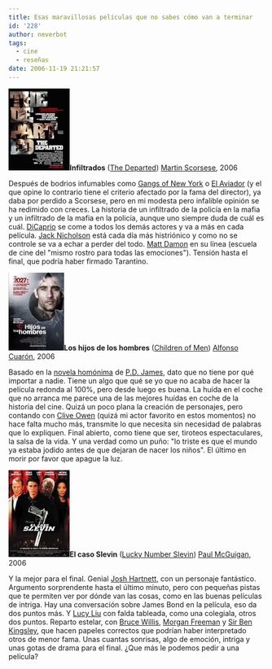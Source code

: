 ```yaml
---
title: Esas maravillosas películas que no sabes cómo van a terminar
id: '228'
author: neverbot
tags:
  - cine
  - reseñas
date: 2006-11-19 21:21:57
---
```


![Infiltrados (cartel original)](./esas-maravillosas-peliculas-que-no-sabes-como-van-a-terminar/TheDeparted.jpg "Infiltrados (cartel original)")**Infiltrados** ([The Departed](http://www.imdb.com/title/tt0407887/)) [Martin Scorsese](http://www.imdb.com/name/nm0000217/), 2006

Después de bodrios infumables como [Gangs of New York](http://www.imdb.com/title/tt0217505/) o [El Aviador](http://www.imdb.com/title/tt0338751/) (y el que opine lo contrario tiene el criterio afectado por la fama del director), ya daba por perdido a Scorsese, pero en mi modesta pero infalible opinión se ha redimido con creces. La historia de un infiltrado de la policía en la mafia y un infiltrado de la mafia en la policía, aunque uno siempre duda de cuál es cuál. [DiCaprio](http://www.imdb.com/name/nm0000138/) se come a todos los demás actores y va a más en cada película. [Jack Nicholson](http://www.imdb.com/name/nm0000197/) está cada día más histriónico y como no se controle se va a echar a perder del todo. [Matt Damon](http://www.imdb.com/name/nm0000354/) en su línea (escuela de cine del "mismo rostro para todas las emociones"). Tensión hasta el final, que podría haber firmado Tarantino.

**![Los Hijos De Los Hombres](./esas-maravillosas-peliculas-que-no-sabes-como-van-a-terminar/LosHijosDeLosHombres.jpg "Los Hijos De Los Hombres")Los hijos de los hombres** ([Children of Men](http://www.imdb.com/title/tt0206634/)) [Alfonso Cuarón](http://www.imdb.com/name/nm0190859/), 2006

Basado en la [novela homónima](http://tienda.cyberdark.net/hijos-de-hombres-n11074.html) de [P.D. James](http://en.wikipedia.org/wiki/P.D._James), dato que no tiene por qué importar a nadie. Tiene un algo que qué se yo que no acaba de hacer la película redonda al 100%, pero desde luego es buena. La huída en el coche que no arranca me parece una de las mejores huídas en coche de la historia del cine. Quizá un poco plana la creación de personajes, pero contando con [Clive Owen](http://www.imdb.com/name/nm0654110/) (quizá mi actor favorito en estos momentos) no hace falta mucho más, transmite lo que necesita sin necesidad de palabras que lo expliquen. Final abierto, como tiene que ser, tiroteos espectaculares, la salsa de la vida. Y una verdad como un puño: "lo triste es que el mundo ya estaba jodido antes de que dejaran de nacer los niños". El último en morir por favor que apague la luz.

**![El Caso Slevin](./esas-maravillosas-peliculas-que-no-sabes-como-van-a-terminar/ElCasoSlevin.jpg "El Caso Slevin")El caso Slevin** ([Lucky Number Slevin](http://www.imdb.com/title/tt0425210/)) [Paul McGuigan](http://www.imdb.com/name/nm0006476/), 2006

Y la mejor para el final. Genial [Josh Hartnett](http://www.imdb.com/name/nm0001326/), con un personaje fantástico. Argumento sorprendente hasta el último minuto, pero con pequeñas pistas que te permiten ver por dónde van las cosas, como en las buenas películas de intriga. Hay una conversación sobre James Bond en la película, eso da dos puntos más. Y [Lucy Liu](http://www.imdb.com/name/nm0005154/) con falda tableada, como una colegiala, otros dos puntos. Reparto estelar, con [Bruce Willis](http://www.imdb.com/name/nm0000246/), [Morgan Freeman](http://www.imdb.com/name/nm0000151/) y [Sir Ben Kingsley](http://www.imdb.com/name/nm0001426/), que hacen papeles correctos que podrían haber interpretado otros de menor fama. Unas cuantas sonrisas, algo de emoción, intriga y unas gotas de drama para el final. ¿Que más le podemos pedir a una película?
